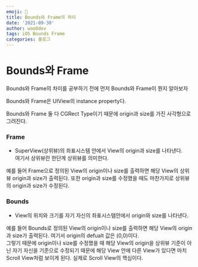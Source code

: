 ```yaml
---
emoji: 🐻
title: Bounds와 Frame의 차이
date: '2021-09-30'
author: woo0dev
tags: iOS Bounds Frame
categories: 블로그
---
```


# Bounds와 Frame

Bounds와 Frame의 차이를 공부하기 전에 먼저 Bounds와 Frame이 뭔지 알아보자

Bounds와 Frame은 UIView의 instance property다.

Bounds와 Frame 둘 다 CGRect Type이기 때문에 origin과 size를 가진 사각형으로 그려진다.

### Frame
- SuperView(상위뷰)의 좌표시스템 안에서 View의 origin과 size를 나타낸다.  
여기서 상위뷰란 한단계 상위뷰를 의미한다.

예를 들어 Frame으로 정의된 View의 origin이나 size를 출력하면 해당 View의 상위뷰 origin과 size가 출력된다. 또한 origin과 size를 수정했을 때도 마찬가지로 상위뷰의 origin과 size가 수정된다.

### Bounds
- View의 위치와 크기를 자기 자신의 좌표시스템안에서 origin와 size를 나타낸다.

예를 들어 Bounds로 정의된 View의 origin이나 size를 출력하면 해당 View의 origin과 size가 출력된다. 여기서 origin의 defualt 값은 (0,0)이다.  
그렇기 때문에 origin이나 size를 수정했을 때 해당 View의 origin을 상위뷰 기준이 아닌 자기 자신을 기준으로 수정되기 때문에 해당 View 안에 다른 View가 있다면 마치 Scroll View처럼 보이게 된다. 실제로 Scroll View의 핵심이다.